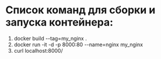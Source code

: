 # Список команд для сборки и запуска контейнера:
1. docker build --tag=my_nginx .
2. docker run -it -d -p 8000:80 --name=nginx my_nginx
3. curl localhost:8000/